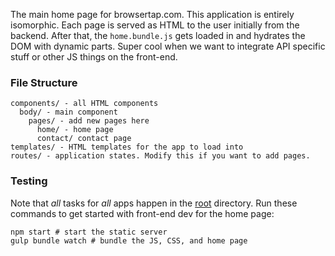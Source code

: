 The main home page for browsertap.com. This application is entirely isomorphic. Each page is served as HTML to the user initially from the backend. After that, the `home.bundle.js` gets loaded in and hydrates the DOM with dynamic parts. Super cool when we want to integrate API specific stuff or other JS things on the front-end.

### File Structure

```
components/ - all HTML components 
  body/ - main component
    pages/ - add new pages here
      home/ - home page
      contact/ contact page
templates/ - HTML templates for the app to load into
routes/ - application states. Modify this if you want to add pages.
```

### Testing

Note that *all* tasks for *all* apps happen in the [root](http://github.com/crcn/browsertap) directory. Run these commands to get started with front-end dev for the home page:

```
npm start # start the static server
gulp bundle watch # bundle the JS, CSS, and home page
```
